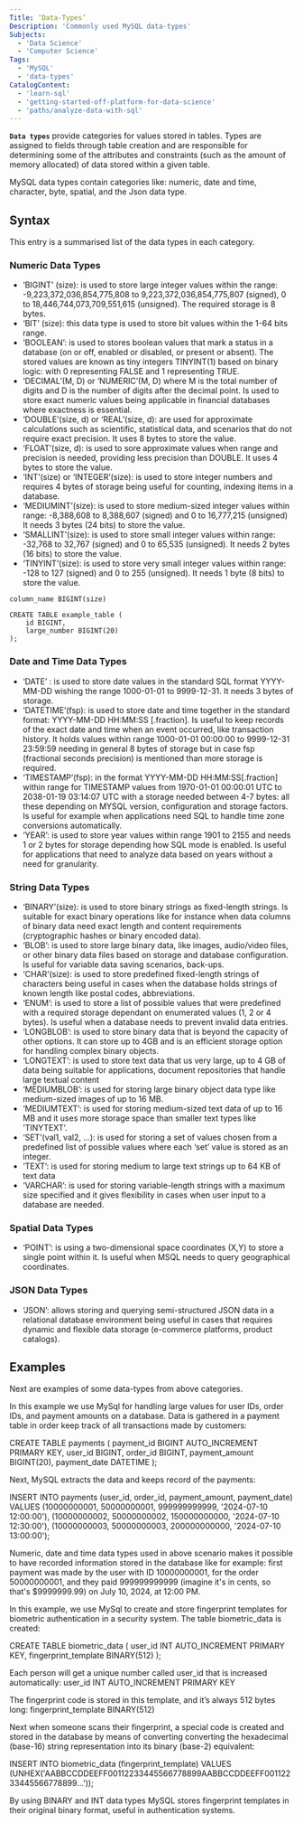 ```yaml
---
Title: ‘Data-Types’
Description: 'Commonly used MySQL data-types'
Subjects:
  - 'Data Science'
  - 'Computer Science'
Tags:
  - 'MySQL'
  - 'data-types'
CatalogContent:
  - 'learn-sql'
  - 'getting-started-off-platform-for-data-science'
  - 'paths/analyze-data-with-sql'
---
```


**`Data types`** provide categories for values stored in tables. Types are assigned to fields through table creation and are responsible for determining some of the attributes and constraints (such as the amount of memory allocated) of data stored within a given table.

MySQL data types contain categories like: numeric, date and time, character, byte, spatial, and the Json data type.

## Syntax

This entry is a summarised list of the data types in each category.

### Numeric Data Types

- ‘BIGINT’ (size): is used to store large integer values within the range: -9,223,372,036,854,775,808 to 9,223,372,036,854,775,807 (signed), 0 to 18,446,744,073,709,551,615 (unsigned). The required storage is 8 bytes.
- ‘BIT’ (size): this data type is used to store bit values within the 1-64 bits range.
- ‘BOOLEAN’: is used to stores boolean values that mark a status in a database (on or off, enabled or disabled, or present or absent). The stored values are known as tiny integers TINYINT(1) based on binary logic: with 0 representing FALSE and 1 representing TRUE.
- ‘DECIMAL’(M, D) or ‘NUMERIC’(M, D) where M is the total number of digits and D is the number of digits after the decimal point. Is used to store exact numeric values being applicable in financial databases where exactness is essential.
- ‘DOUBLE’(size, d) or ‘REAL’(size, d): are used for approximate calculations such as scientific, statistical data, and scenarios that do not require exact precision. It uses 8 bytes to store the value.
- ‘FLOAT’(size, d): is used to sore approximate values when range and precision is needed, providing less precision than DOUBLE. It uses 4 bytes to store the value.
- ‘INT’(size) or ‘INTEGER’(size): is used to store integer numbers and requires 4 bytes of storage being useful for counting, indexing items in a database.
- ‘MEDIUMINT’(size): is used to store medium-sized integer values within range: -8,388,608 to 8,388,607 (signed) and 0 to 16,777,215 (unsigned)
  It needs 3 bytes (24 bits) to store the value.
- ‘SMALLINT’(size): is used to store small integer values within range: -32,768 to 32,767 (signed) and 0 to 65,535 (unsigned). It needs 2 bytes (16 bits) to store the value.
- ‘TINYINT’(size): is used to store very small integer values within range: -128 to 127 (signed) and 0 to 255 (unsigned). It needs 1 byte (8 bits) to store the value.

```mysql
column_name BIGINT(size)

CREATE TABLE example_table (
    id BIGINT,
    large_number BIGINT(20)
);
```

### Date and Time Data Types

- ‘DATE’ : is used to store date values in the standard SQL format YYYY-MM-DD wishing the range 1000-01-01 to 9999-12-31. It needs 3 bytes of storage.
- ‘DATETIME’(fsp): is used to store date and time together in the standard format: YYYY-MM-DD HH:MM:SS [.fraction]. Is useful to keep records of the exact date and time when an event occurred, like transaction history. It holds values within range 1000-01-01 00:00:00 to 9999-12-31 23:59:59 needing in general 8 bytes of storage but in case fsp (fractional seconds precision) is mentioned than more storage is required.
- ‘TIMESTAMP’(fsp): in the format YYYY-MM-DD HH:MM:SS[.fraction] within range for TIMESTAMP values from 1970-01-01 00:00:01 UTC to 2038-01-19 03:14:07 UTC with a storage needed between 4-7 bytes: all these depending on MYSQL version, configuration and storage factors. Is useful for example when applications need SQL to handle time zone conversions automatically.
- ‘YEAR’: is used to store year values within range 1901 to 2155 and needs 1 or 2 bytes for storage depending how SQL mode is enabled. Is useful for applications that need to analyze data based on years without a need for granularity.

### String Data Types

- ‘BINARY’(size): is used to store binary strings as fixed-length strings. Is suitable for exact binary operations like for instance when data columns of binary data need exact length and content requirements (cryptographic hashes or binary encoded data).
- ‘BLOB’: is used to store large binary data, like images, audio/video files, or other binary data files based on storage and database configuration. Is useful for variable data saving scenarios, back-ups.
- ‘CHAR’(size): is used to store predefined fixed-length strings of characters being useful in cases when the database holds strings of known length like postal codes, abbreviations.
- ‘ENUM’: is used to store a list of possible values that were predefined with a required storage dependant on enumerated values (1, 2 or 4 bytes). Is useful when a database needs to prevent invalid data entries.
- ‘LONGBLOB’: is used to store binary data that is beyond the capacity of other options. It can store up to 4GB and is an efficient storage option for handling complex binary objects.
- ‘LONGTEXT’: is used to store text data that us very large, up to 4 GB of data being suitable for applications, document repositories that handle large textual content
- ‘MEDIUMBLOB’: is used for storing large binary object data type like medium-sized images of up to 16 MB.
- ‘MEDIUMTEXT’: is used for storing medium-sized text data of up to 16 MB and it uses more storage space than smaller text types like ’TINYTEXT’.
- ‘SET’(val1, val2, …): is used for storing a set of values chosen from a predefined list of possible values where each ‘set’ value is stored as an integer.
- ‘TEXT’: is used for storing medium to large text strings up to 64 KB of text data
- ‘VARCHAR’: is used for storing variable-length strings with a maximum size specified and it gives flexibility in cases when user input to a database are needed.

### Spatial Data Types

- ‘POINT’: is using a two-dimensional space coordinates (X,Y) to store a single point within it. Is useful when MSQL needs to query geographical coordinates.

### JSON Data Types

- ‘JSON’: allows storing and querying semi-structured JSON data in a relational database environment being useful in cases that requires dynamic and flexible data storage (e-commerce platforms, product catalogs).

## Examples

Next are examples of some data-types from above categories.

In this example we use MySql for handling large values for user IDs, order IDs, and payment amounts on a database.
Data is gathered in a payment table in order keep track of all transactions made by customers:

CREATE TABLE payments (
payment_id BIGINT AUTO_INCREMENT PRIMARY KEY,
user_id BIGINT,
order_id BIGINT,
payment_amount BIGINT(20),
payment_date DATETIME
);

Next, MySQL extracts the data and keeps record of the payments:

INSERT INTO payments (user_id, order_id, payment_amount, payment_date)
VALUES
(10000000001, 50000000001, 999999999999, '2024-07-10 12:00:00'),
(10000000002, 50000000002, 150000000000, '2024-07-10 12:30:00'),
(10000000003, 50000000003, 200000000000, '2024-07-10 13:00:00');

Numeric, date and time data types used in above scenario makes it possible to have recorded information stored in the database like for example:
first payment was made by the user with ID 10000000001, for the order 50000000001, and they paid 999999999999 (imagine it's in cents, so that's $9999999.99) on July 10, 2024, at 12:00 PM.

In this example, we use MySql to create and store fingerprint templates for biometric authentication in a security system.
The table biometric_data is created:

CREATE TABLE biometric_data (
user_id INT AUTO_INCREMENT PRIMARY KEY,
fingerprint_template BINARY(512)
);

Each person will get a unique number called user_id that is increased automatically: user_id INT AUTO_INCREMENT PRIMARY KEY

The fingerprint code is stored in this template, and it’s always 512 bytes long: fingerprint_template BINARY(512)

Next when someone scans their fingerprint, a special code is created and stored in the database by means of converting converting the hexadecimal (base-16) string representation into its binary (base-2) equivalent:

INSERT INTO biometric_data (fingerprint_template)
VALUES (UNHEX('AABBCCDDEEFF00112233445566778899AABBCCDDEEFF00112233445566778899...'));

By using BINARY and INT data types MySQL stores fingerprint templates in their original binary format, useful in authentication systems.
